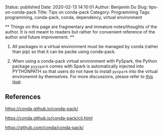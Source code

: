 Status: published
Date: 2020-02-13 14:10:01
Author: Benjamin Du
Slug: tips-on-conda-pack
Title: Tips on conda-pack
Category: Programming
Tags: programming, conda-pack, conda, dependency, virtual environment

**
Things on this page are fragmentary and immature notes/thoughts of the author.
It is not meant to readers but rather for convenient reference of the author and future improvement.
**

1. All packages in a virtual environment must be managed by conda (rather than pip)
    so that it can be packe using conda-pack.

2. When using a conda-pack virtual environment with PySpark,
    the Python package `pyyspark` comes with Spark is automatically injected into PYTHONPATH
    so that users do not have to install `pyspark` into the virtual environemnt by themselves.
    For more discussions,
    please refer to [this isue](https://github.com/conda/conda-pack/issues/102).

## References

https://conda.github.io/conda-pack/

https://conda.github.io/conda-pack/cli.html

https://github.com/conda/conda-pack/

